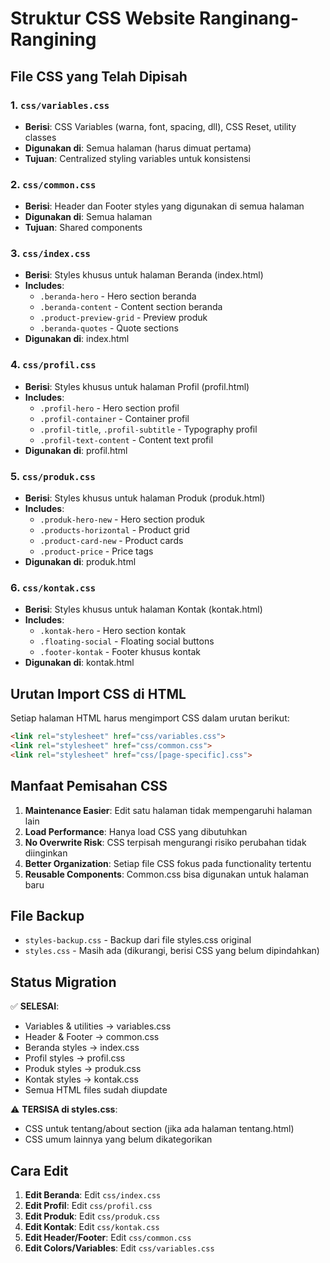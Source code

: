 # Struktur CSS Website Ranginang-Rangining

## File CSS yang Telah Dipisah

### 1. `css/variables.css`
- **Berisi**: CSS Variables (warna, font, spacing, dll), CSS Reset, utility classes
- **Digunakan di**: Semua halaman (harus dimuat pertama)
- **Tujuan**: Centralized styling variables untuk konsistensi

### 2. `css/common.css`
- **Berisi**: Header dan Footer styles yang digunakan di semua halaman
- **Digunakan di**: Semua halaman
- **Tujuan**: Shared components

### 3. `css/index.css`
- **Berisi**: Styles khusus untuk halaman Beranda (index.html)
- **Includes**: 
  - `.beranda-hero` - Hero section beranda
  - `.beranda-content` - Content section beranda
  - `.product-preview-grid` - Preview produk
  - `.beranda-quotes` - Quote sections
- **Digunakan di**: index.html

### 4. `css/profil.css`
- **Berisi**: Styles khusus untuk halaman Profil (profil.html)
- **Includes**:
  - `.profil-hero` - Hero section profil
  - `.profil-container` - Container profil
  - `.profil-title`, `.profil-subtitle` - Typography profil
  - `.profil-text-content` - Content text profil
- **Digunakan di**: profil.html

### 5. `css/produk.css`
- **Berisi**: Styles khusus untuk halaman Produk (produk.html)
- **Includes**:
  - `.produk-hero-new` - Hero section produk
  - `.products-horizontal` - Product grid
  - `.product-card-new` - Product cards
  - `.product-price` - Price tags
- **Digunakan di**: produk.html

### 6. `css/kontak.css`
- **Berisi**: Styles khusus untuk halaman Kontak (kontak.html)
- **Includes**:
  - `.kontak-hero` - Hero section kontak
  - `.floating-social` - Floating social buttons
  - `.footer-kontak` - Footer khusus kontak
- **Digunakan di**: kontak.html

## Urutan Import CSS di HTML

Setiap halaman HTML harus mengimport CSS dalam urutan berikut:

```html
<link rel="stylesheet" href="css/variables.css">
<link rel="stylesheet" href="css/common.css">
<link rel="stylesheet" href="css/[page-specific].css">
```

## Manfaat Pemisahan CSS

1. **Maintenance Easier**: Edit satu halaman tidak mempengaruhi halaman lain
2. **Load Performance**: Hanya load CSS yang dibutuhkan
3. **No Overwrite Risk**: CSS terpisah mengurangi risiko perubahan tidak diinginkan
4. **Better Organization**: Setiap file CSS fokus pada functionality tertentu
5. **Reusable Components**: Common.css bisa digunakan untuk halaman baru

## File Backup

- `styles-backup.css` - Backup dari file styles.css original
- `styles.css` - Masih ada (dikurangi, berisi CSS yang belum dipindahkan)

## Status Migration

✅ **SELESAI**: 
- Variables & utilities → variables.css
- Header & Footer → common.css  
- Beranda styles → index.css
- Profil styles → profil.css
- Produk styles → produk.css
- Kontak styles → kontak.css
- Semua HTML files sudah diupdate

⚠️ **TERSISA di styles.css**: 
- CSS untuk tentang/about section (jika ada halaman tentang.html)
- CSS umum lainnya yang belum dikategorikan

## Cara Edit

1. **Edit Beranda**: Edit `css/index.css`
2. **Edit Profil**: Edit `css/profil.css` 
3. **Edit Produk**: Edit `css/produk.css`
4. **Edit Kontak**: Edit `css/kontak.css`
5. **Edit Header/Footer**: Edit `css/common.css`
6. **Edit Colors/Variables**: Edit `css/variables.css`
